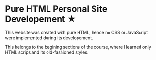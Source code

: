 # Pure HTML Personal Site Developement ★

This website was created with pure HTML, hence no CSS or JavaScript were implemented during its developement.

This belongs to the begining sections of the course, where I learned only HTML scrips and its old-fashioned styles.
